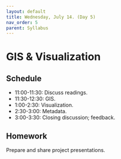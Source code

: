 ```yaml
---
layout: default
title: Wednesday, July 14. (Day 5)
nav_order: 5
parent: Syllabus
---
```

# GIS & Visualization

## Schedule
* 11:00-11:30: Discuss readings.
* 11:30-12:30: GIS.
* 1:00-2:30: Visualization.
* 2:30-3:00: Metadata.
* 3:00-3:30: Closing discussion; feedback.

## Homework
Prepare and share project presentations.





<br/>

